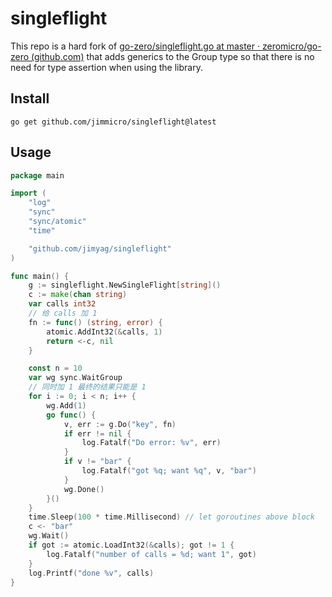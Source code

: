 # singleflight

This repo is a hard fork of [go-zero/singleflight.go at master · zeromicro/go-zero (github.com)](https://github.com/zeromicro/go-zero/blob/master/core/syncx/singleflight.go) that adds generics to the Group type so that there is no need for type assertion when using the library.

## Install

```shell
go get github.com/jimmicro/singleflight@latest
```

## Usage

```go
package main

import (
	"log"
	"sync"
	"sync/atomic"
	"time"

	"github.com/jimyag/singleflight"
)

func main() {
	g := singleflight.NewSingleFlight[string]()
	c := make(chan string)
	var calls int32
	// 给 calls 加 1
	fn := func() (string, error) {
		atomic.AddInt32(&calls, 1)
		return <-c, nil
	}

	const n = 10
	var wg sync.WaitGroup
	// 同时加 1 最终的结果只能是 1
	for i := 0; i < n; i++ {
		wg.Add(1)
		go func() {
			v, err := g.Do("key", fn)
			if err != nil {
				log.Fatalf("Do error: %v", err)
			}
			if v != "bar" {
				log.Fatalf("got %q; want %q", v, "bar")
			}
			wg.Done()
		}()
	}
	time.Sleep(100 * time.Millisecond) // let goroutines above block
	c <- "bar"
	wg.Wait()
	if got := atomic.LoadInt32(&calls); got != 1 {
		log.Fatalf("number of calls = %d; want 1", got)
	}
	log.Printf("done %v", calls)
}
```

